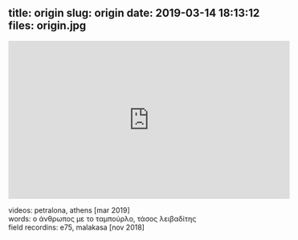 title: origin
slug: origin
date: 2019-03-14 18:13:12
files: origin.jpg
---

<div class="embed-responsive embed-responsive-16by9">
    <iframe class="embed-responsive-item" width="560" height="315" sandbox="allow-same-origin allow-scripts" src="https://open.tube/videos/embed/db5ce375-6caf-46af-b9a8-43ac9f1160ab" frameborder="0" allowfullscreen></iframe>
</div>

<p class="text-muted">
    videos: petralona, athens [mar 2019]<br>
    words: ο άνθρωπος με το ταμπούρλο, τάσος λειβαδίτης<br>
    field recordins: e75, malakasa [nov 2018]
</p>
